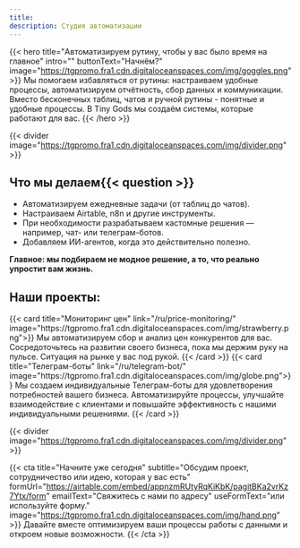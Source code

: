```yaml
---
title:
description: Студия автоматизации
---
```


{{< hero 
    title="Автоматизируем рутину, чтобы у вас было время на главное" 
    intro="" 
    buttonText="Начнём?"
    image="https://tgpromo.fra1.cdn.digitaloceanspaces.com/img/goggles.png" >}}
Мы помогаем избавляться от рутины: настраиваем удобные процессы, автоматизируем отчётность, сбор данных и коммуникации. Вместо бесконечных таблиц, чатов и ручной рутины - понятные и удобные процессы.
В Tiny Gods мы создаём системы, которые работают для вас.
{{< /hero >}}

{{< divider image="https://tgpromo.fra1.cdn.digitaloceanspaces.com/img/divider.png" >}}

## Что мы делаем{{< question >}}
<!-- ### Что мы делаем?  -->

<ul>
  <li>Автоматизируем ежедневные задачи (от таблиц до чатов).</li>
  <li>Настраиваем Airtable, n8n и другие инструменты.</li>
  <li>При необходимости разрабатываем кастомные решения — например, чат- или телеграм-ботов.</li>
  <li>Добавляем ИИ-агентов, когда это действительно полезно.</li>
</ul>

**Главное: мы подбираем не модное решение, а то, что реально упростит вам жизнь.**

## Наши проекты:

<div class="cards-container">
    {{< card title="Мониторинг цен" link="/ru/price-monitoring/" image="https://tgpromo.fra1.cdn.digitaloceanspaces.com/img/strawberry.png">}}
    Мы автоматизируем сбор и анализ цен конкурентов для вас. Сосредоточьтесь на развитии своего бизнеса, пока мы держим руку на пульсе. Ситуация на рынке у вас под рукой.
    {{< /card >}}
    {{< card title="Телеграм-боты" link="/ru/telegram-bot/" image="https://tgpromo.fra1.cdn.digitaloceanspaces.com/img/globe.png">}}
    Мы создаем индивидуальные Телеграм-боты для удовлетворения потребностей вашего бизнеса. Автоматизируйте процессы, улучшайте взаимодействие с клиентами и повышайте эффективность с нашими индивидуальными решениями.
    {{< /card >}}
</div>

{{< divider image="https://tgpromo.fra1.cdn.digitaloceanspaces.com/img/divider.png" >}}

{{< cta 
    title="Начните уже сегодня" 
    subtitle="Обсудим проект, сотрудничество или идею, которая у вас есть" 
    formUrl="https://airtable.com/embed/appnzmRUtyRqKiKbK/pagitBKa2vrKz7Ytx/form"
    emailText="Свяжитесь с нами по адресу"
    useFormText="или используйте форму."
    image="https://tgpromo.fra1.cdn.digitaloceanspaces.com/img/hand.png" >}}
Давайте вместе оптимизируем ваши процессы работы с данными и откроем новые возможности.
{{< /cta >}}
